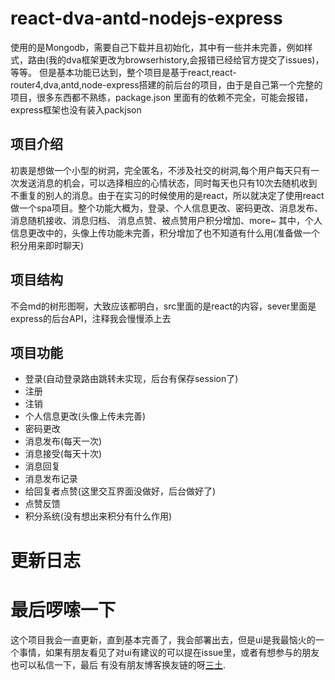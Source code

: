 # react-dva-antd-nodejs-express
  使用的是Mongodb，需要自己下载并且初始化，其中有一些并未完善，例如样式，路由(我的dva框架更改为browserhistory,会报错已经给官方提交了issues)，等等。
但是基本功能已达到，整个项目是基于react,react-router4,dva,antd,node-express搭建的前后台的项目，由于是自己第一个完整的项目，很多东西都不熟练，package.json
里面有的依赖不完全，可能会报错，express框架也没有装入packjson
## 项目介绍
  初衷是想做一个小型的树洞，完全匿名，不涉及社交的树洞,每个用户每天只有一次发送消息的机会，可以选择相应的心情状态，同时每天也只有10次去随机收到不重复的别人的消息。由于在实习的时候使用的是react，所以就决定了使用react做一个spa项目。整个功能大概为，登录、个人信息更改、密码更改、消息发布、消息随机接收、消息归档、
消息点赞、被点赞用户积分增加、more~
  其中，个人信息更改中的，头像上传功能未完善，积分增加了也不知道有什么用(准备做一个积分用来即时聊天)
## 项目结构
不会md的树形图啊，大致应该都明白，src里面的是react的内容，sever里面是express的后台API，注释我会慢慢添上去
## 项目功能
 * 登录(自动登录路由跳转未实现，后台有保存session了)
 * 注册
 * 注销
 * 个人信息更改(头像上传未完善)
 * 密码更改
 * 消息发布(每天一次)
 * 消息接受(每天十次)
 * 消息回复
 * 消息发布记录
 * 给回复者点赞(这里交互界面没做好，后台做好了)
 * 点赞反馈
 * 积分系统(没有想出来积分有什么作用)
# 更新日志

# 最后啰嗦一下
这个项目我会一直更新，直到基本完善了，我会部署出去，但是ui是我最恼火的一个事情，如果有朋友看见了对ui有建议的可以提在issue里，或者有想参与的朋友也可以私信一下，最后
有没有朋友博客换友链的呀[三土](http://txyk.me/).

